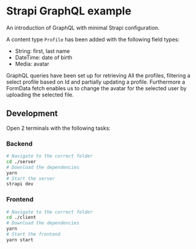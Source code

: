 # Strapi GraphQL example

An introduction of GraphQL with minimal Strapi configuration.

A content type `Profile` has been added with the following field types:

- String: first, last name
- DateTime: date of birth
- Media: avatar

GraphQL queries have been set up for retrieving All the profiles, filtering a select profile based on Id and partially updating a profile.
Furthermore a FormData fetch enables us to change the avatar for the selected user by uploading the selected file.

## Development

Open 2 terminals with the following tasks:

### Backend

```sh
# Navigate to the correct folder
cd ./server
# Download the dependencies
yarn
# Start the server
strapi dev
```

### Frontend

```sh
# Navigate to the correct folder
cd ./client
# Download the dependencies
yarn
# Start the frontend
yarn start
```
